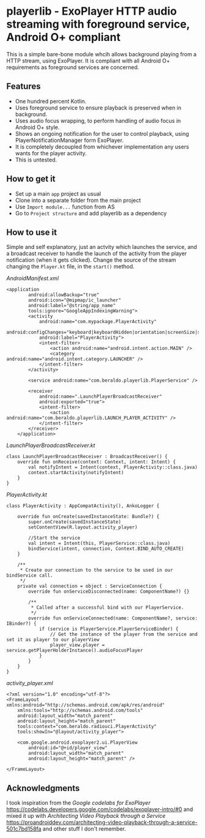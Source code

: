 # playerlib - ExoPlayer HTTP audio streaming with foreground service, Android O+ compliant
This is a simple bare-bone module whcih allows background playing from a HTTP stream, using ExoPlayer. It is compliant with all Android O+ requirements as foreground services are concerned.

## Features
- One hundred percent Kotlin.
- Uses foreground service to ensure playback is preserved when in background.
- Uses audio focus wrapping, to perform handling of audio focus in Android O+ style.
- Shows an ongoing notification for the user to control playback, using PlayerNotificationManager form ExoPlayer.
- It is completely decoupled from whichever implementation any users wants for the player activity.
- This is untested.

## How to get it
- Set up a main `app` project as usual
- Clone into a separate folder from the main project
- Use `Import module...` function from AS
- Go to `Project structure` and add playerlib as a dependency

## How to use it
Simple and self explanatory, just an actvity which launches the service, and a broadcast receiver to handle the launch of the activity from the player notification (when it gets clicked).
Change the source of the stream changing the `Player.kt` file, in the `start()` method.

*AndroidManifest.xml*
```
<application
        android:allowBackup="true"
        android:icon="@mipmap/ic_launcher"
        android:label="@string/app_name"
        tools:ignore="GoogleAppIndexingWarning">
        <activity
            android:name="com.mypackage.PlayerActivity"
            android:configChanges="keyboard|keyboardHidden|orientation|screenSize|screenLayout|smallestScreenSize|uiMode"
            android:label="PlayerActivity">
            <intent-filter>
                <action android:name="android.intent.action.MAIN" />
                <category android:name="android.intent.category.LAUNCHER" />
            </intent-filter>
        </activity>

        <service android:name="com.beraldo.playerlib.PlayerService" />

        <receiver
            android:name=".LaunchPlayerBroadcastReceiver"
            android:exported="true">
            <intent-filter>
                <action android:name="com.beraldo.playerlib.LAUNCH_PLAYER_ACTIVITY" />
            </intent-filter>
        </receiver>
    </application>
```

*LaunchPlayerBroadcastReceiver.kt*
```
class LaunchPlayerBroadcastReceiver : BroadcastReceiver() {
    override fun onReceive(context: Context, intent: Intent) {
        val notifyIntent = Intent(context, PlayerActivity::class.java)
        context.startActivity(notifyIntent)
    }
}
```

*PlayerActivity.kt*
```
class PlayerActivity : AppCompatActivity(), AnkoLogger {

    override fun onCreate(savedInstanceState: Bundle?) {
        super.onCreate(savedInstanceState)
        setContentView(R.layout.activity_player)

        //Start the service
        val intent = Intent(this, PlayerService::class.java)
        bindService(intent, connection, Context.BIND_AUTO_CREATE)
    }

    /**
     * Create our connection to the service to be used in our bindService call.
     */
    private val connection = object : ServiceConnection {
        override fun onServiceDisconnected(name: ComponentName?) {}

        /**
         * Called after a successful bind with our PlayerService.
         */
        override fun onServiceConnected(name: ComponentName?, service: IBinder?) {
            if (service is PlayerService.PlayerServiceBinder) {
                // Get the instance of the player from the service and set it as player to our playerView
                player_view.player = service.getPlayerHolderInstance().audioFocusPlayer
            }
        }
    }
}
```
*activity_player.xml*
```
<?xml version="1.0" encoding="utf-8"?>
<FrameLayout xmlns:android="http://schemas.android.com/apk/res/android"
    xmlns:tools="http://schemas.android.com/tools"
    android:layout_width="match_parent"
    android:layout_height="match_parent"
    tools:context="com.beraldo.radiouci.PlayerActivity"
    tools:showIn="@layout/activity_player">

    <com.google.android.exoplayer2.ui.PlayerView
        android:id="@+id/player_view"
        android:layout_width="match_parent"
        android:layout_height="match_parent" />

</FrameLayout>
```

## Acknowledgments
I took inspiration from the *Google codelabs for ExoPlayer* https://codelabs.developers.google.com/codelabs/exoplayer-intro/#0 and mixed it up with *Architecting Video Playback through a Service* https://proandroiddev.com/architecting-video-playback-through-a-service-501c7bd158fa and other stuff I don't remember.


